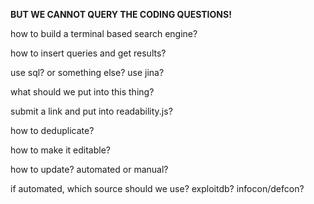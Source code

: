 **BUT WE CANNOT QUERY THE CODING QUESTIONS!**

how to build a terminal based search engine?

how to insert queries and get results?

use sql? or something else? use jina?

what should we put into this thing?

submit a link and put into readability.js?

how to deduplicate?

how to make it editable?

how to update? automated or manual?

if automated, which source should we use? exploitdb? infocon/defcon?